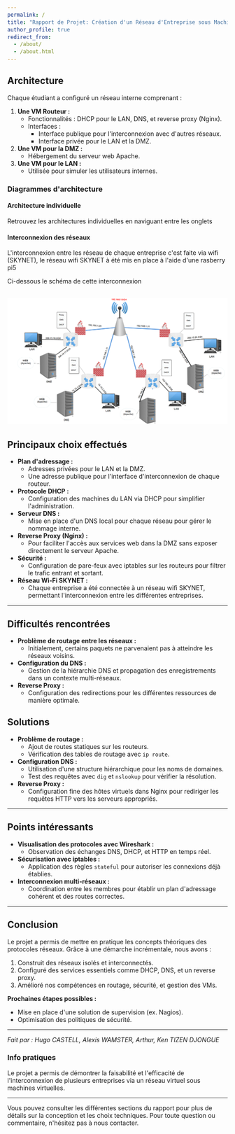 ```yaml
---
permalink: /
title: "Rapport de Projet: Création d'un Réseau d'Entreprise sous Machines Virtuelles"
author_profile: true
redirect_from: 
  - /about/
  - /about.html
---
```



## Architecture

Chaque étudiant a configuré un réseau interne comprenant :

1. **Une VM Routeur :**
    - Fonctionnalités : DHCP pour le LAN, DNS, et reverse proxy (Nginx).
    - Interfaces :
        - Interface publique pour l'interconnexion avec d'autres réseaux.
        - Interface privée pour le LAN et la DMZ.
2. **Une VM pour la DMZ :**
    - Hébergement du serveur web Apache.
3. **Une VM pour le LAN :**
    - Utilisée pour simuler les utilisateurs internes.

### Diagrammes d'architecture

#### Architecture individuelle

Retrouvez les architectures individuelles en naviguant entre les onglets
#### Interconnexion des réseaux

L'interconnexion entre les réseau de chaque entreprise c'est faite via wifi (SKYNET), le réseau wifi SKYNET à été mis en place à l'aide d'une rasberry pi5

Ci-dessous le schéma de cette interconnexion

![Topologie du Réseau](/images/archifi.png)
---

## Principaux choix effectués

- **Plan d'adressage :**
    - Adresses privées pour le LAN et la DMZ.
    - Une adresse publique pour l'interface d'interconnexion de chaque routeur.
- **Protocole DHCP :**
    - Configuration des machines du LAN via DHCP pour simplifier l'administration.
- **Serveur DNS :**
    - Mise en place d'un DNS local pour chaque réseau pour gérer le nommage interne.
- **Reverse Proxy (Nginx) :**
    - Pour faciliter l'accès aux services web dans la DMZ sans exposer directement le serveur Apache.
- **Sécurité :**
    - Configuration de pare-feux avec iptables sur les routeurs pour filtrer le trafic entrant et sortant.
- **Réseau Wi-Fi SKYNET :**  
    - Chaque entreprise a été connectée à un réseau wifi SKYNET, permettant l'interconnexion entre les différentes entreprises.

---

## Difficultés rencontrées

- **Problème de routage entre les réseaux :**
    - Initialement, certains paquets ne parvenaient pas à atteindre les réseaux voisins.
- **Configuration du DNS :**
    - Gestion de la hiérarchie DNS et propagation des enregistrements dans un contexte multi-réseaux.
- **Reverse Proxy :**
    - Configuration des redirections pour les différentes ressources de manière optimale.

## Solutions

- **Problème de routage :**
    - Ajout de routes statiques sur les routeurs.
    - Vérification des tables de routage avec `ip route`.
- **Configuration DNS :**
    - Utilisation d'une structure hiérarchique pour les noms de domaines.
    - Test des requêtes avec `dig` et `nslookup` pour vérifier la résolution.
- **Reverse Proxy :**
    - Configuration fine des hôtes virtuels dans Nginx pour rediriger les requêtes HTTP vers les serveurs appropriés.

---

## Points intéressants

- **Visualisation des protocoles avec Wireshark :**
    - Observation des échanges DNS, DHCP, et HTTP en temps réel.
- **Sécurisation avec iptables :**
    - Application des règles `stateful` pour autoriser les connexions déjà établies.
- **Interconnexion multi-réseaux :**
    - Coordination entre les membres pour établir un plan d'adressage cohérent et des routes correctes.

---

## Conclusion

Le projet a permis de mettre en pratique les concepts théoriques des protocoles réseaux. Grâce à une démarche incrémentale, nous avons :

1. Construit des réseaux isolés et interconnectés.
2. Configuré des services essentiels comme DHCP, DNS, et un reverse proxy.
3. Amélioré nos compétences en routage, sécurité, et gestion des VMs.

**Prochaines étapes possibles :**
- Mise en place d'une solution de supervision (ex. Nagios).
- Optimisation des politiques de sécurité.

---

*Fait par : Hugo CASTELL, Alexis WAMSTER, Arthur, Ken TIZEN DJONGUE*





### Info pratiques
Le projet a permis de démontrer la faisabilité et l'efficacité de l'interconnexion de plusieurs entreprises via un réseau virtuel sous machines virtuelles. 

---

Vous pouvez consulter les différentes sections du rapport pour plus de détails sur la conception et les choix techniques. Pour toute question ou commentaire, n'hésitez pas à nous contacter.

